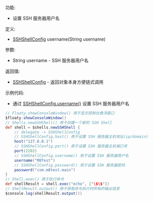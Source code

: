 功能:

+ 设置 SSH 服务器用户名

定义:

+ [SSHShellConfig](/API/Shell/SSHShellConfig/README.md) username(String username)

参数:

+ String username - SSH 服务器用户名

返回值:

+ [SSHShellConfig](/API/Shell/SSHShellConfig/README.md) - 返回对象本身方便链式调用

示例代码:

+ 通过 [SSHShellConfig.username()](/API/Shell/SSHShellConfig/README.md?id=username) 设置 SSH 服务器用户名

```groovy
// Floaty.showConsoleWindow() 用于显示控制台悬浮窗口
$floaty.showConsoleWindow()
// Shells.newSSHShell() 用于创建一个新的 SSH Shell
def shell = $shells.newSSHShell {
    // delegate -> SSHShellConfig
    // SSHShellConfig.host() 用于设置 SSH 服务器主机地址(ip/domain)
    host("127.0.0.1")
    // SSHShellConfig.port() 用于设置 SSH 服务器主机端口号
    port(2202)
    // SSHShellConfig.username() 用于设置 SSH 服务器用户名
    username("M8Test")
    // SSHShellConfig.password() 用于设置 SSH 服务器密码
    password("com.m8test.main")
}
// Shell.exec() 用于执行命令
def shellResult = shell.exec("echo", ["\$\$"])
// ShellResult.output() 用于获取命令执行时所有的输出信息
$console.log(shellResult.output())
```
